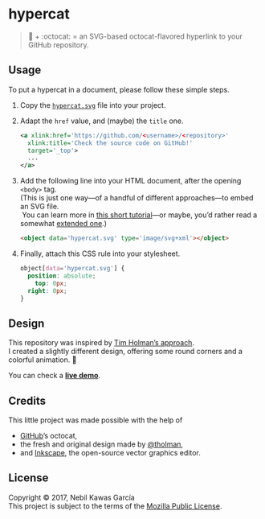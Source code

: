 
# hypercat

> :link: + :octocat: =
  an SVG-based octocat-flavored hyperlink to your GitHub repository.

## Usage

To put a hypercat in a document, please follow these simple steps.

1. Copy the [`hypercat.svg`](hypercat.svg) file into your project.
2. Adapt the `href` value, and (maybe) the `title` one.

   ```svg
   <a xlink:href='https://github.com/<username>/<repository>'
     xlink:title='Check the source code on GitHub!'
     target='_top'>
     ...
   </a>
   ```

3. Add the following line into your HTML document, after the opening `<body>` tag.  
  (This is just one way—of a handful of different approaches—to embed an SVG file.  
   You can learn more in
   [this short tutorial](https://www.sitepoint.com/add-svg-to-web-page/)—or maybe,
   you’d rather read a somewhat [extended one](https://css-tricks.com/using-svg/).)

   ```html
   <object data='hypercat.svg' type='image/svg+xml'></object>
   ```

4. Finally, attach this CSS rule into your stylesheet.

   ```css
   object[data='hypercat.svg'] {
     position: absolute;
       top: 0px;
     right: 0px;
   }
   ```

## Design

This repository was inspired by
[Tim Holman’s approach](https://github.com/tholman/github-corners).  
I created a slightly different design, offering some round corners
and a colorful animation. :art:

You can check a [**live demo**](https://nebil.github.io/hypercat).

## Credits

This little project was made possible with the help of

- [GitHub](https://github.com)’s octocat,
- the fresh and original design made by [@tholman](https://github.com/tholman),
- and [Inkscape](https://inkscape.org), the open-source vector graphics editor.

## License

Copyright © 2017, Nebil Kawas García  
This project is subject to the terms of the [Mozilla Public License](
https://www.mozilla.org/MPL/2.0/).
